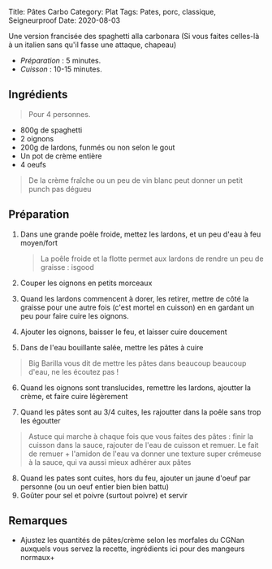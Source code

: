 Title: Pâtes Carbo
Category: Plat
Tags: Pates, porc, classique, Seigneurproof
Date: 2020-08-03

Une version francisée des spaghetti alla carbonara (Si vous faites celles-là à un italien sans qu'il fasse une attaque, chapeau)

- *Préparation* : 5 minutes.
- *Cuisson* : 10-15 minutes.

## Ingrédients
> Pour 4 personnes.

  - 800g de spaghetti
  - 2 oignons
  - 200g de lardons, funmés ou non selon le gout
  - Un pot de crème entière
  - 4 oeufs

  > De la crème fraîche ou un peu de vin blanc peut donner un petit punch pas dégueu

## Préparation

  1. Dans une grande poêle froide, mettez les lardons, et un peu d'eau à feu moyen/fort
     > La poêle froide et la flotte permet aux lardons de rendre un peu de graisse : isgood

  2. Couper les oignons en petits morceaux

  3. Quand les lardons commencent à dorer, les retirer, mettre de côté la graisse pour une autre fois (c'est mortel en cuisson) en en gardant un peu pour faire cuire les oignons.


  4. Ajouter les oignons, baisser le feu, et laisser cuire doucement

  5. Dans de l'eau bouillante salée, mettre les pâtes à cuire
   > Big Barilla vous dit de mettre les pâtes dans beaucoup beaucoup d'eau, ne les écoutez pas !

  6. Quand les oignons sont translucides, remettre les lardons, ajoutter la crème, et faire cuire légèrement

  7. Quand les pâtes sont au 3/4 cuites, les rajoutter dans la poêle sans trop les égoutter
  >  Astuce qui marche à chaque fois que vous faites des pâtes : finir la cuisson dans la sauce, rajouter de l'eau de cuisson et remuer. Le fait de remuer + l'amidon de l'eau va donner une texture super crémeuse à la sauce, qui va aussi mieux adhérer aux pâtes

  8. Quand les pates sont cuites, hors du feu, ajouter un jaune d'oeuf par personne (ou un oeuf entier bien bien battu)
  9. Goûter pour sel et poivre (surtout poivre) et servir


## Remarques
  - Ajustez les quantités de pâtes/crème selon les morfales du CGNan auxquels vous servez la recette, ingrédients ici pour des mangeurs normaux+
